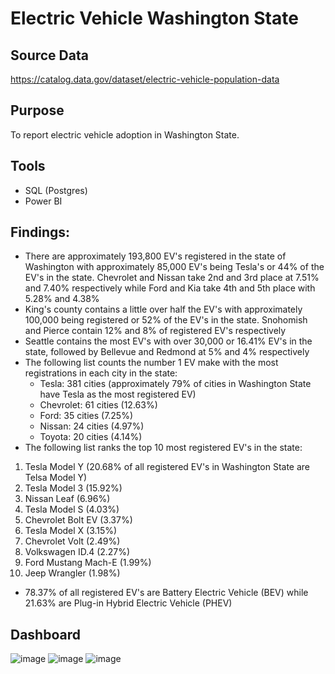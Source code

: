 # Electric Vehicle Washington State
## Source Data
https://catalog.data.gov/dataset/electric-vehicle-population-data

## Purpose
To report electric vehicle adoption in Washington State.

## Tools
- SQL (Postgres)
- Power BI

## Findings:
- There are approximately 193,800 EV's registered in the state of Washington with approximately 85,000 EV's being Tesla's or 44% of the EV's in the state. Chevrolet and Nissan take 2nd and 3rd place at 7.51% and 7.40% respectively while Ford and Kia take 4th and 5th place with 5.28% and 4.38%
- King's county contains a little over half the EV's with approximately 100,000 being registered or 52% of the EV's in the state. Snohomish and Pierce contain 12% and 8% of registered EV's respectively
- Seattle contains the most EV's with over 30,000 or 16.41% EV's in the state, followed by Bellevue and Redmond at 5% and 4% respectively 
- The following list counts the number 1 EV make with the most registrations in each city in the state:
     - Tesla: 381 cities (approximately 79% of cities in Washington State have Tesla as the most registered EV)
     - Chevrolet: 61 cities (12.63%)
     - Ford: 35 cities (7.25%)
     - Nissan: 24 cities (4.97%) 
     - Toyota: 20 cities (4.14%)
- The following list ranks the top 10 most registered EV's in the state: 
1. Tesla Model Y (20.68% of all registered EV's in Washington State are Telsa Model Y)
2. Tesla Model 3 (15.92%)
3. Nissan Leaf (6.96%)
4. Tesla Model S (4.03%)
5. Chevrolet Bolt EV (3.37%)
6. Tesla Model X (3.15%)
7. Chevrolet Volt (2.49%)
8. Volkswagen ID.4 (2.27%)
9. Ford Mustang Mach-E (1.99%)
10. Jeep Wrangler (1.98%)
- 78.37% of all registered EV's are Battery Electric Vehicle (BEV) while 21.63% are Plug-in Hybrid Electric Vehicle (PHEV)

## Dashboard
![image](https://github.com/user-attachments/assets/b5ea94ff-a4de-45a5-b1d2-16f717f45c90)
![image](https://github.com/user-attachments/assets/6ee55381-e367-44ff-81f4-bd13f6018707)
![image](https://github.com/user-attachments/assets/6c0d0998-6973-4454-86a9-a2b6f0e4fdad)

